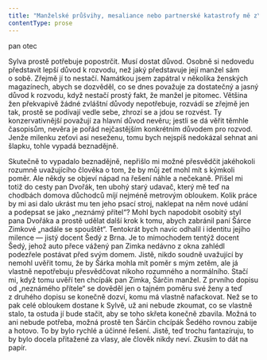 ```yaml
---
title: "Manželské průšvihy, mesaliance nebo partnerské katastrofy mě z\_nějakého důvodu nikdy příliš nepřitahovaly\\. Ve své krabici s\_výstřižky, tedy ve své sbírce smolařů, nemám vlastně žádné případy nešťastníků, kteří by si uhnali problém pitomým výběrem partnera\\. Když o\_tom teď přemýšlím, přijde mi to skoro neuvěřitelný\\. Mám zprávy o\_lidech zasažených kulovým bleskem, pokousaných mývalem, vyplavených přílivovou vlnou, mám oběti požárů a\_všemožných nehod, ale úplně jsem opomenul chudáky, kteří prostě šlápli vedle v\_rodinném životě\\. Přitom taková obyčejná svatba je nejspíš nejjednodušší způsob, jak se dostat do potíží\\. Mohl jsem do své sbírky klidně zařadit úplné životopisy třeba všech manželek Jindřicha\_VIII\\., ale nejsou tam\\. Asi jsem svou kolekci škodolibosti budoval bez rozmyslu\\. Jediný případ v\_mé sbírce je ošklivá šedovlasá babka jménem Linda Wolfe, Američanka, která se vdávala třiadvacetkrát\\. Její výstřižek se krčí na dně krabice a\_vždycky mi připadal vlastně celkem nezajímavý, nějak jsem si nejspíš neuvědomoval, že možná právě ona je nejhorší případ ze všech smolařů\\. Nebýt toho, že si dvakrát vzala homosexuála a\_dvakrát bezdomovce a\_jednou se vdávala ve vězení, když si brala jednookého kriminálníka, nejspíš by mi tenkrát nepřišla vůbec zajímavá\\. Ženská, která se přinejmenším dvaadvacetkrát spálila, mi málem nepřišla dost politováníhodná\\. Přitom je zjevné, že troubové, kteří dostali dvakrát zásah kulovým bleskem, jsou proti ní vlastně šťastní břídilové\\. Ovšem i\_tahle mistryně přehmatů se zvládla dvaadvacetkrát rozvést, na tom přece nic není, skoro polovina všech manželství se u\_nás po pár letech rozvede, tak o\_co jde? Šlápnout do hovna, to se může stát každému, někomu se to stane třeba i\_dvaadvacetkrát, ale dál v\_tom hovně přešlapovat, to už nedává smysl\\. Na tom snad není nic komplikovaného, tak proč je to tak nepochopitelné zrovna pro mou dceru? „Nebudeme o\_tom mluvit“\_— tohle je jediný, co k\_tomu Sylva řekne, jako by se už někdy něco vyřešilo tím, že o\_tom „nebudeme mluvit“\\."
contentType: prose
---
```


<section>

pan otec

Sylva prostě potřebuje popostrčit. Musí dostat důvod. Osobně si nedovedu představit lepší důvod k rozvodu, než jaký představuje její manžel sám o sobě. Zřejmě jí to nestačí. Namátkou jsem zapátral v několika ženských magazínech, abych se dozvěděl, co se dnes považuje za dostatečný a jasný důvod k rozvodu, když nestačí prostý fakt, že manžel je pitomec. Většina žen překvapivě žádné zvláštní důvody nepotřebuje, rozvádí se zřejmě jen tak, prostě se podívají vedle sebe, zhrozí se a jdou se rozvést. Ty konzervativnější považují za hlavní důvod nevěru; jestli se dá věřit těmhle časopisům, nevěra je pořád nejčastějším konkrétním důvodem pro rozvod. Jenže milenku zeťovi asi neseženu, tomu bych nejspíš nedokázal sehnat ani šlapku, tohle vypadá beznadějně.

Skutečně to vypadalo beznadějně, nepřišlo mi možné přesvědčit jakéhokoli rozumně uvažujícího člověka o tom, že by můj zeť mohl mít s kýmkoli poměr. Ale někdy se objeví nápad na řešení náhle a nečekaně. Přišel mi totiž do cesty pan Dvořák, ten ubohý starý udavač, který mě teď na chodbách domova důchodců míjí nejméně metrovým obloukem. Kolik práce by mi asi dalo ukrást mu ten jeho psací stroj, naklepat na něm nové udání a podepsat se jako „neznámý přítel“? Mohl bych napodobit osobitý styl pana Dvořáka a prostě udělat další krok k tomu, abych zabránil paní Šárce Zimkové „nadále se spouštět“. Tentokrát bych navíc odhalil i identitu jejího milence — jistý docent Šedý z Brna. Je to mimochodem tentýž docent Šedý, jehož auto přece vážený pan Zimka nedávno z okna zahlédl podezřele postávat před svým domem. Jistě, nikdo soudně uvažující by nemohl uvěřit tomu, že by Šárka mohla mít poměr s mým zetěm, ale já vlastně nepotřebuju přesvědčovat nikoho rozumného a normálního. Stačí mi, když tomu uvěří ten chcípák pan Zimka, Šárčin manžel. Z prvního dopisu od „neznámého přítele“ se dověděl jen o tajném poměru své ženy a teď z druhého dopisu se konečně dozví, komu má vlastně nafackovat. Než se to pak celé obloukem dostane k Sylvě, už ani nebude zkoumat, co se vlastně stalo, ta ostuda jí bude stačit, aby se toho skřeta konečně zbavila. Možná to ani nebude potřeba, možná prostě ten Šárčin chcípák Šedého rovnou zabije a hotovo. To by bylo rychlé a účinné řešení. Jistě, teď trochu fantazíruju, to by bylo docela přitažené za vlasy, ale člověk nikdy neví. Zkusím to dát na papír.

</section>

